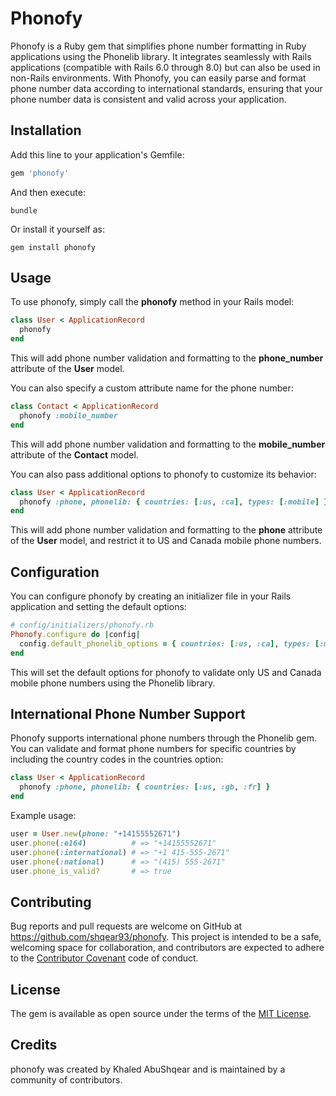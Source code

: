 # Phonofy

Phonofy is a Ruby gem that simplifies phone number formatting in Ruby applications using the Phonelib library. It integrates seamlessly with Rails applications (compatible with Rails 6.0 through 8.0) but can also be used in non-Rails environments. With Phonofy, you can easily parse and format phone number data according to international standards, ensuring that your phone number data is consistent and valid across your application.

## Installation

Add this line to your application's Gemfile:

```ruby
gem 'phonofy'
```

And then execute:

```shell
bundle
```

Or install it yourself as:

```shell
gem install phonofy
```

## **Usage**
To use phonofy, simply call the **phonofy** method in your Rails model:

```ruby
class User < ApplicationRecord
  phonofy
end
```

This will add phone number validation and formatting to the **phone_number** attribute of the **User** model.

You can also specify a custom attribute name for the phone number:

```ruby
class Contact < ApplicationRecord
  phonofy :mobile_number
end
```

This will add phone number validation and formatting to the **mobile_number** attribute of the **Contact** model.

You can also pass additional options to phonofy to customize its behavior:

```ruby
class User < ApplicationRecord
  phonofy :phone, phonelib: { countries: [:us, :ca], types: [:mobile] }
end
```

This will add phone number validation and formatting to the **phone** attribute of the **User** model, and restrict it to US and Canada mobile phone numbers.


## **Configuration**

You can configure phonofy by creating an initializer file in your Rails application and setting the default options:

```ruby
# config/initializers/phonofy.rb
Phonofy.configure do |config|
  config.default_phonelib_options = { countries: [:us, :ca], types: [:mobile] }
end
```

This will set the default options for phonofy to validate only US and Canada mobile phone numbers using the Phonelib library.

## **International Phone Number Support**

Phonofy supports international phone numbers through the Phonelib gem. You can validate and format phone numbers for specific countries by including the country codes in the countries option:

```ruby
class User < ApplicationRecord
  phonofy :phone, phonelib: { countries: [:us, :gb, :fr] }
end
```

Example usage:

```ruby
user = User.new(phone: "+14155552671")
user.phone(:e164)          # => "+14155552671"
user.phone(:international) # => "+1 415-555-2671"
user.phone(:national)      # => "(415) 555-2671"
user.phone_is_valid?       # => true
```

## **Contributing**

Bug reports and pull requests are welcome on GitHub at https://github.com/shqear93/phonofy. This project is intended to be a safe, welcoming space for collaboration, and contributors are expected to adhere to the [Contributor Covenant](http://contributor-covenant.org/) code of conduct.

## **License**

The gem is available as open source under the terms of the [MIT License](https://opensource.org/licenses/MIT).

## **Credits**

phonofy was created by Khaled AbuShqear and is maintained by a community of contributors.